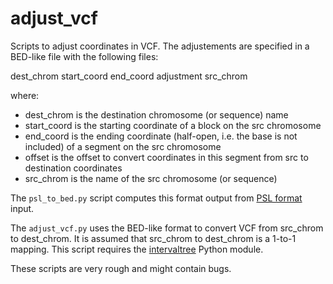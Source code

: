 # adjust_vcf

Scripts to adjust coordinates in VCF. The adjustements are specified in a BED-like file with the following files:

dest_chrom start_coord end_coord adjustment src_chrom

where:

* dest_chrom is the destination chromosome (or sequence) name
* start_coord is the starting coordinate of a block on the src chromosome
* end_coord is the ending coordinate (half-open, i.e. the base is not included) of a segment on the src chromosome
* offset is the offset to convert coordinates in this segment from src to destination coordinates
* src_chrom is the name of the src chromosome (or sequence)

The `psl_to_bed.py` script computes this format output from [PSL format](http://www.ensembl.org/info/website/upload/psl.html) input.

The `adjust_vcf.py` uses the BED-like format to convert VCF from src_chrom to dest_chrom. It is assumed that src_chrom to dest_chrom is a 1-to-1 mapping. This script requires the [intervaltree](https://github.com/chaimleib/intervaltree/tree/master) Python module.

These scripts are very rough and might contain bugs.
